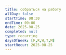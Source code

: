 ```yaml
---
title: собраться на работу
allDay: false
startTime: 08:30
endTime: 09:00
date: 2025-08-25
completed: null
type: recurring
daysOfWeek: [F,R,W,T,M]
startRecur: 2025-08-25
---
```

